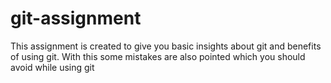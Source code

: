 # git-assignment

This assignment is created to give you basic insights about git and benefits of using git. With this some mistakes are also pointed which you should avoid while using git
